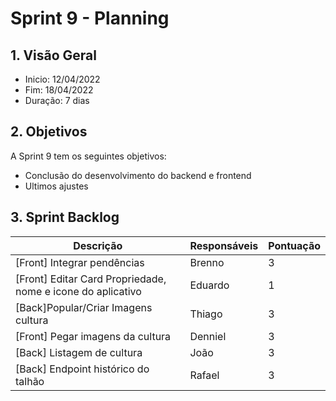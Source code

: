 # Sprint 9 - Planning

## 1. Visão Geral
- Inicio: 12/04/2022
- Fim: 18/04/2022
- Duração: 7 dias
 
## 2. Objetivos
A Sprint 9 tem os seguintes objetivos:

- Conclusão do desenvolvimento do backend e frontend
- Ultimos ajustes

## 3. Sprint Backlog
| Descrição | Responsáveis | Pontuação
|--|--|--|
|[Front] Integrar pendências|Brenno|3|
|[Front] Editar Card Propriedade, nome e icone do aplicativo|Eduardo|1|
|[Back]Popular/Criar Imagens cultura|Thiago|3|
|[Front] Pegar imagens da cultura|Denniel|3|
|[Back] Listagem de cultura|João|3|
|[Back] Endpoint histórico do talhão|Rafael|3|

<!-- COPIA E COLA TEMPLATE. -->
<!--
||João||
||Carlos||
||Vitor Lamego||
||Thiago||
||Victor Lima||
||Brenno||
||Paulo||
||Rafael||
||Denniel||
||Eduardo||
-->